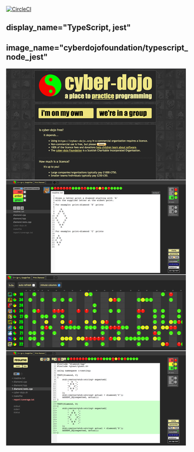 [![CircleCI](https://circleci.com/gh/cyber-dojo-languages/typescript-jest.svg?style=svg)](https://circleci.com/gh/cyber-dojo-languages/typescript-jest)

## display_name="TypeScript, jest"
## image_name="cyberdojofoundation/typescript_node_jest"

![cyber-dojo.org home page](https://github.com/cyber-dojo/cyber-dojo/blob/master/shared/home_page_snapshot.png)
